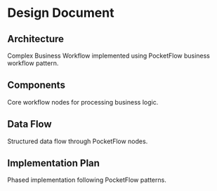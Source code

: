 # Design Document

## Architecture
Complex Business Workflow implemented using PocketFlow business workflow pattern.

## Components
Core workflow nodes for processing business logic.

## Data Flow
Structured data flow through PocketFlow nodes.

## Implementation Plan
Phased implementation following PocketFlow patterns.
